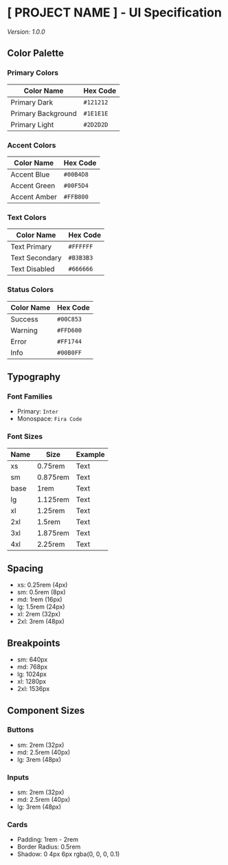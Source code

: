 # [ PROJECT NAME ] - UI Specification
*Version: 1.0.0*

## Color Palette

### Primary Colors
| Color Name | Hex Code |
|------------|----------|
| Primary Dark | `#121212` |
| Primary Background | `#1E1E1E` |
| Primary Light | `#2D2D2D` |

### Accent Colors
| Color Name | Hex Code |
|------------|----------|
| Accent Blue | `#00B4D8` |
| Accent Green | `#00F5D4` |
| Accent Amber | `#FFB800` |

### Text Colors
| Color Name | Hex Code |
|------------|----------|
| Text Primary | `#FFFFFF` |
| Text Secondary | `#B3B3B3` |
| Text Disabled | `#666666` |

### Status Colors
| Color Name | Hex Code |
|------------|----------|
| Success | `#00C853` |
| Warning | `#FFD600` |
| Error | `#FF1744` |
| Info | `#00B0FF` |

## Typography

### Font Families
- Primary: `Inter`
- Monospace: `Fira Code`

### Font Sizes
| Name | Size | Example |
|------|------|---------|
| xs | 0.75rem | Text |
| sm | 0.875rem | Text |
| base | 1rem | Text |
| lg | 1.125rem | Text |
| xl | 1.25rem | Text |
| 2xl | 1.5rem | Text |
| 3xl | 1.875rem | Text |
| 4xl | 2.25rem | Text |

## Spacing
- xs: 0.25rem (4px)
- sm: 0.5rem (8px)
- md: 1rem (16px)
- lg: 1.5rem (24px)
- xl: 2rem (32px)
- 2xl: 3rem (48px)

## Breakpoints
- sm: 640px
- md: 768px
- lg: 1024px
- xl: 1280px
- 2xl: 1536px

## Component Sizes

### Buttons
- sm: 2rem (32px)
- md: 2.5rem (40px)
- lg: 3rem (48px)

### Inputs
- sm: 2rem (32px)
- md: 2.5rem (40px)
- lg: 3rem (48px)

### Cards
- Padding: 1rem - 2rem
- Border Radius: 0.5rem
- Shadow: 0 4px 6px rgba(0, 0, 0, 0.1)
